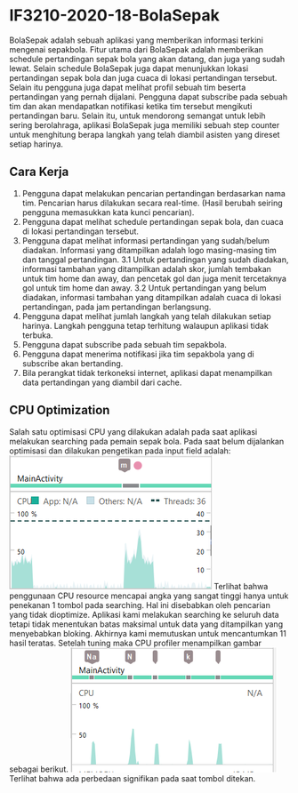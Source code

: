 # IF3210-2020-18-BolaSepak

<div>
BolaSepak adalah sebuah aplikasi yang memberikan informasi terkini mengenai sepakbola. Fitur utama dari BolaSepak adalah memberikan schedule pertandingan sepak bola yang akan datang, dan juga yang sudah lewat. Selain schedule BolaSepak juga dapat menunjukkan lokasi pertandingan sepak bola dan juga cuaca di lokasi pertandingan tersebut. Selain itu pengguna juga dapat melihat profil sebuah tim beserta pertandingan yang pernah dijalani. Pengguna dapat subscribe pada sebuah tim dan akan mendapatkan notifikasi ketika tim tersebut mengikuti pertandingan baru. Selain itu, untuk mendorong semangat untuk lebih sering berolahraga, aplikasi BolaSepak juga memiliki sebuah step counter untuk menghitung berapa langkah yang telah diambil asisten yang direset setiap harinya.
</div>

## Cara Kerja 
1. Pengguna dapat melakukan pencarian pertandingan berdasarkan nama tim.
Pencarian harus dilakukan secara real-time. (Hasil berubah seiring pengguna
memasukkan kata kunci pencarian).
2. Pengguna dapat melihat schedule pertandingan sepak bola, dan cuaca di lokasi
pertandingan tersebut.
3. Pengguna dapat melihat informasi pertandingan yang sudah/belum diadakan.
Informasi yang ditampilkan adalah logo masing-masing tim dan tanggal
pertandingan.
3.1 Untuk pertandingan yang sudah diadakan, informasi tambahan yang
ditampilkan adalah skor, jumlah tembakan untuk tim home dan away, dan
pencetak gol dan juga menit tercetaknya gol untuk tim home dan away.
3.2 Untuk pertandingan yang belum diadakan, informasi tambahan yang
ditampilkan adalah cuaca di lokasi pertandingan, pada jam pertandingan
berlangsung.
4. Pengguna dapat melihat jumlah langkah yang telah dilakukan setiap harinya.
Langkah pengguna tetap terhitung walaupun aplikasi tidak terbuka. 
5. Pengguna dapat subscribe pada sebuah tim sepakbola.
6. Pengguna dapat menerima notifikasi jika tim sepakbola yang di subscribe akan
bertanding.
7. Bila perangkat tidak terkoneksi internet, aplikasi dapat menampilkan data
pertandingan yang diambil dari cache.

## CPU Optimization
Salah satu optimisasi CPU yang dilakukan adalah pada saat aplikasi melakukan searching pada pemain sepak bola. Pada saat belum dijalankan optimisasi dan dilakukan pengetikan pada input field adalah:
![Sebelum Optimisasi](/spike.PNG)
Terlihat bahwa penggunaan CPU resource mencapai angka yang sangat tinggi hanya untuk penekanan 1 tombol pada searching. Hal ini disebabkan oleh pencarian yang tidak dioptimize. Aplikasi kami melakukan searching ke seluruh data tetapi tidak  menentukan batas maksimal untuk data yang ditampilkan yang menyebabkan bloking. Akhirnya kami memutuskan untuk mencantumkan 11 hasil teratas. Setelah tuning maka CPU profiler menampilkan gambar sebagai berikut.
![Setelah Optimisasi](/tuned.PNG)
Terlihat bahwa ada perbedaan signifikan pada saat tombol ditekan.
